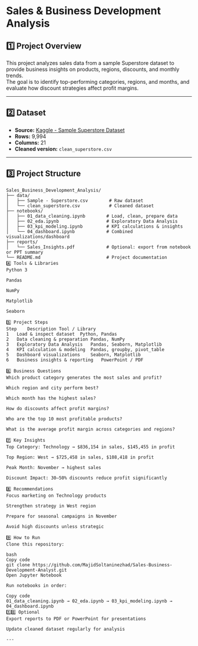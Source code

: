 # Sales & Business Development Analysis

## 1️⃣ Project Overview

This project analyzes sales data from a sample Superstore dataset to provide business insights on products, regions, discounts, and monthly trends.  
The goal is to identify top-performing categories, regions, and months, and evaluate how discount strategies affect profit margins.

---

## 2️⃣ Dataset

- **Source:** [Kaggle - Sample Superstore Dataset](https://www.kaggle.com/datasets/vivek468/superstore-dataset-final)
- **Rows:** 9,994
- **Columns:** 21
- **Cleaned version:** `clean_superstore.csv`

---

## 3️⃣ Project Structure

```text
Sales_Business_Development_Analysis/
├── data/
│   ├── Sample - Superstore.csv        # Raw dataset
│   └── clean_superstore.csv           # Cleaned dataset
├── notebooks/
│   ├── 01_data_cleaning.ipynb        # Load, clean, prepare data
│   ├── 02_eda.ipynb                  # Exploratory Data Analysis
│   ├── 03_kpi_modeling.ipynb         # KPI calculations & insights
│   └── 04_dashboard.ipynb            # Combined visualizations/dashboard
├── reports/
│   └── Sales_Insights.pdf            # Optional: export from notebook or PPT summary
└── README.md                         # Project documentation
4️⃣ Tools & Libraries
Python 3

Pandas

NumPy

Matplotlib

Seaborn

5️⃣ Project Steps
Step	Description	Tool / Library
1	Load & inspect dataset	Python, Pandas
2	Data cleaning & preparation	Pandas, NumPy
3	Exploratory Data Analysis	Pandas, Seaborn, Matplotlib
4	KPI calculation & modeling	Pandas, groupby, pivot_table
5	Dashboard visualizations	Seaborn, Matplotlib
6	Business insights & reporting	PowerPoint / PDF

6️⃣ Business Questions
Which product category generates the most sales and profit?

Which region and city perform best?

Which month has the highest sales?

How do discounts affect profit margins?

Who are the top 10 most profitable products?

What is the average profit margin across categories and regions?

7️⃣ Key Insights
Top Category: Technology → $836,154 in sales, $145,455 in profit

Top Region: West → $725,458 in sales, $108,418 in profit

Peak Month: November → highest sales

Discount Impact: 30–50% discounts reduce profit significantly

8️⃣ Recommendations
Focus marketing on Technology products

Strengthen strategy in West region

Prepare for seasonal campaigns in November

Avoid high discounts unless strategic

9️⃣ How to Run
Clone this repository:

bash
Copy code
git clone https://github.com/MajidSoltaninezhad/Sales-Business-Development-Analyst.git
Open Jupyter Notebook

Run notebooks in order:

Copy code
01_data_cleaning.ipynb → 02_eda.ipynb → 03_kpi_modeling.ipynb → 04_dashboard.ipynb
1️⃣0️⃣ Optional
Export reports to PDF or PowerPoint for presentations

Update cleaned dataset regularly for analysis

---













```
